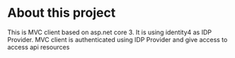 # About this project
This is MVC client based on asp.net core 3. It is using identity4 as IDP Provider. MVC client is authenticated using IDP Provider and give access to access api resources
